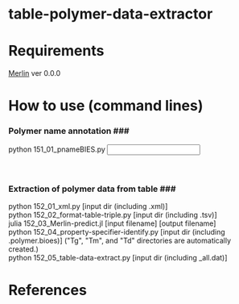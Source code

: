 # table-polymer-data-extractor


# Requirements
[Merlin](https://github.com/hshindo/Merlin.jl) ver 0.0.0


# How to use (command lines)
### Polymer name annotation ###<br>
python 151_01_pnameBIES.py <input dir><br>
<br>
<br>
### Extraction of polymer data from table ###<br>
python 152_01_xml.py [input dir (including .xml)]<br>
python 152_02_format-table-triple.py [input dir (including .tsv)]<br>
julia 152_03_Merlin-predict.jl [input filename] [output filename]<br>
python 152_04_property-specifier-identify.py [input dir (including .polymer.bioes)] ("Tg", "Tm", and "Td" directories are automatically created.)<br>
python 152_05_table-data-extract.py [input dir (including _all.dat)]<br>


# References

